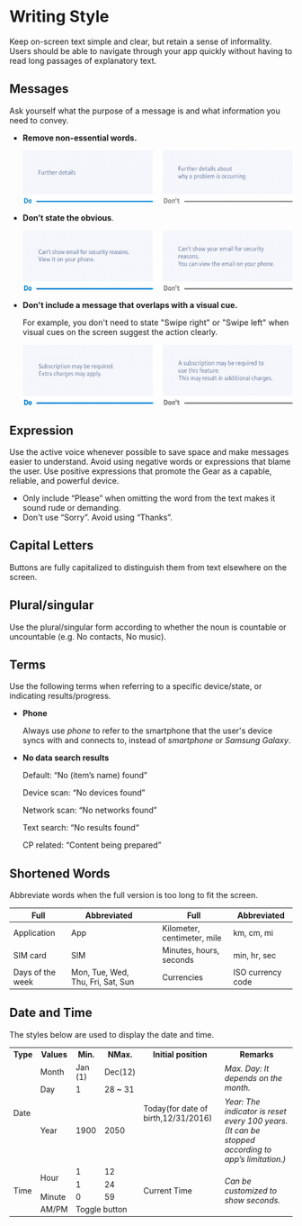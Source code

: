 # Writing Style



Keep on-screen text simple and clear, but retain a sense of informality. Users should be able to navigate through your app quickly without having to read long passages of explanatory text.

## Messages

Ask yourself what the purpose of a message is and what information you need to convey.

-   **Remove non-essential words.**

    ![](media/wearable_2.3.1_1-850x166.png)

-   **Don’t state the obvious**.

    ![](media/wearable_2.3.1_2-850x190.png)

-   **Don't include a message that overlaps with a visual cue.**

    For example, you don't need to state "Swipe right" or "Swipe left" when visual cues on the screen suggest the action clearly.

    ![](media/wearable_2.3.1_3-850x190.png)

## Expression

Use the active voice whenever possible to save space and make messages easier to understand. Avoid using negative words or expressions that blame the user. Use positive expressions that promote the Gear as a capable, reliable, and powerful device.

-   Only include “Please” when omitting the word from the text makes it sound rude or demanding.
-   Don't use “Sorry”. Avoid using “Thanks”.

## Capital Letters

Buttons are fully capitalized to distinguish them from text elsewhere on the screen.

## Plural/singular

Use the plural/singular form according to whether the noun is countable or uncountable (e.g. No contacts, No music).

## Terms

Use the following terms when referring to a specific device/state, or indicating results/progress.

-   **Phone**

    Always use *phone* to refer to the smartphone that the user's device syncs with and connects to, instead of *smartphone* or *Samsung Galaxy*.

-   **No data search results**

    Default: “No (item’s name) found”

    Device scan: “No devices found”

    Network scan: “No networks found”

    Text search: “No results found“

    CP related: “Content being prepared”

## Shortened Words

Abbreviate words when the full version is too long to fit the screen.

| Full | Abbreviated | | Full | Abbreviated |
| -- | -- | -- | -- | -- |
| Application | App | | Kilometer, centimeter, mile |  km, cm, mi |
| SIM card |  SIM | |  Minutes, hours, seconds | min, hr, sec |
| Days of the week |  Mon, Tue, Wed, Thu, Fri, Sat, Sun | | Currencies |  ISO currency code |


<a name="date_time"></a>
## Date and Time

The styles below are used to display the date and time.

<table>
     <tr>
       <th> Type </th>
       <th> Values </th>
       <th> Min. </th>
       <th> NMax. </th>
       <th> Initial position </th>
       <th> Remarks </th>
     </tr>
     <tr>
       <td rowspan="3"> Date </td>
       <td> Month </td>
       <td> Jan (1) </td>
       <td> Dec(12) </td>
       <td rowspan="3"> Today(for date of birth,12/31/2016) </td>
       <td rowspan="2"> <i>Max. Day: It depends on the month.</i> </td>
     </tr>
     <tr>
       <td> Day </td>
       <td> 1 </td>
       <td> 28 ~ 31 </td>
     </tr>
     <tr>
       <td> Year </td>
       <td> 1900 </td>
       <td> 2050 </td>
       <td> <i>Year: The indicator is reset every 100 years. (It can be stopped according to app’s limitation.)</i> </td>
     </tr>
     <tr>
       <td rowspan="4"> Time </td>
       <td rowspan="2"> Hour </td>
       <td> 1 </td>
       <td> 12 </td>
       <td rowspan="4"> Current Time </td>
       <td rowspan="4"> <i>Can be customized to show seconds.</i> </td>
     </tr>
     <tr>
       <td> 1 </td>
       <td> 24 </td>
     </tr>
     <tr>
       <td> Minute </td>
       <td> 0 </td>
       <td> 59 </td>
     </tr>
     <tr>
       <td> AM/PM </td>
       <td colspan="2"> Toggle button </td>
     </tr>
    </table> 
